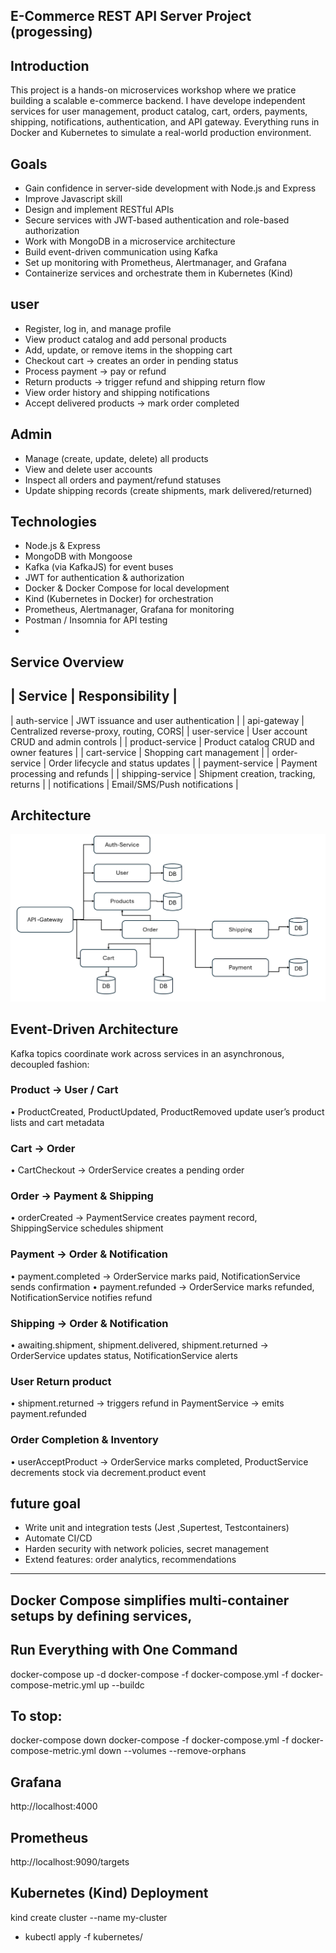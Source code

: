 ## E-Commerce REST API Server Project  (progessing)

## Introduction
This project is a hands-on microservices workshop where we pratice building a scalable e-commerce backend. I have develope independent services for user management, product catalog, cart, orders, payments, shipping, notifications, authentication, and API gateway. Everything runs in Docker and Kubernetes to simulate a real-world production environment.

## Goals
- Gain confidence in server-side development with Node.js and Express
- Improve Javascript skill
- Design and implement RESTful APIs
- Secure services with JWT-based authentication and role-based authorization
- Work with MongoDB in a microservice architecture
- Build event-driven communication using Kafka
- Set up monitoring with Prometheus, Alertmanager, and Grafana
- Containerize services and orchestrate them in Kubernetes (Kind)

## user 
- Register, log in, and manage profile
- View product catalog and add personal products
- Add, update, or remove items in the shopping cart
- Checkout cart → creates an order in pending status
- Process payment → pay or refund
- Return products → trigger refund and shipping return flow
- View order history and shipping notifications
- Accept delivered products → mark order completed

## Admin
- Manage (create, update, delete) all products
- View and delete user accounts
- Inspect all orders and payment/refund statuses
- Update shipping records (create shipments, mark delivered/returned)

## Technologies
- Node.js & Express
- MongoDB with Mongoose
- Kafka (via KafkaJS) for event buses
- JWT for authentication & authorization
- Docker & Docker Compose for local development
- Kind (Kubernetes in Docker) for orchestration
- Prometheus, Alertmanager, Grafana for monitoring
- Postman / Insomnia for API testing
- 

##   Service Overview
| Service          | Responsibility |
----------------------------------------------------- 
| auth-service     | JWT issuance and user authentication    | 
| api-gateway      | Centralized reverse-proxy, routing, CORS| 
| user-service     | User account CRUD and admin controls    | 
| product-service  | Product catalog CRUD and owner features | 
| cart-service     | Shopping cart management                | 
| order-service    | Order lifecycle and status updates      | 
| payment-service  | Payment processing and refunds          | 
| shipping-service | Shipment creation, tracking, returns    | 
| notifications    | Email/SMS/Push notifications            | 

## Architecture

![Architecture](./architecture.png "Architecture")

## Event-Driven Architecture
Kafka topics coordinate work across services in an asynchronous, decoupled fashion:
   ### Product → User / Cart
• ProductCreated, ProductUpdated, ProductRemoved update user’s product lists and cart metadata
   ### Cart → Order
• CartCheckout → OrderService creates a pending order
   ### Order → Payment & Shipping
• orderCreated → PaymentService creates payment record, ShippingService schedules shipment
   ### Payment → Order & Notification
• payment.completed → OrderService marks paid, NotificationService sends confirmation
• payment.refunded → OrderService marks refunded, NotificationService notifies refund
   ### Shipping → Order & Notification
• awaiting.shipment, shipment.delivered, shipment.returned → OrderService updates status, NotificationService alerts
   ### User Return product
• shipment.returned → triggers refund in PaymentService → emits payment.refunded
   ### Order Completion & Inventory
• userAcceptProduct → OrderService marks completed, ProductService decrements stock via decrement.product event

## future goal
- Write unit and integration tests (Jest ,Supertest, Testcontainers)
- Automate CI/CD
- Harden security with network policies, secret management
- Extend features: order analytics, recommendations



-------------------------------------------------
##  Docker Compose simplifies multi-container setups by defining services, 

## Run Everything with One Command
docker-compose up -d
docker-compose -f docker-compose.yml -f docker-compose-metric.yml up --buildc
## To stop:
docker-compose down
docker-compose -f docker-compose.yml -f docker-compose-metric.yml down --volumes --remove-orphans

## Grafana 
http://localhost:4000

## Prometheus
http://localhost:9090/targets

## Kubernetes (Kind) Deployment
  kind create cluster --name my-cluster
- kubectl apply -f kubernetes/

